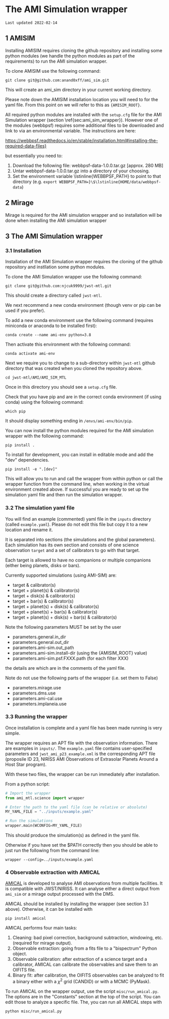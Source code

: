 # The AMI Simulation wrapper

    Last updated 2022-02-14

## 1 AMISIM

Installing AMISIM requires cloning the github repository and installing some
python modules (we handle the python modules as part of the requirements) to run
the AMI simulation wrapper.

To clone AMISIM use the following command:

    git clone git@github.com:anand0xff/ami_sim.git

This will create an ami_sim directory in your current working directory.

Please note down the AMISIM installation location you will need to for the 
yaml file. From this point on we will refer to this as `{AMISIM_ROOT}`.

All required python modules are installed with the `setup.cfg` file for 
the AMI Simulation wrapper (section \ref{sec:ami_sim_wrapper}). 
However one of the modules (webbpsf) requires some additional files to be 
downloaded and link to via an environmental variable. 
The instructions are here: 

https://webbpsf.readthedocs.io/en/stable/installation.html#installing-the-required-data-files}

but essentially you need to:

1. Download the following file: webbpsf-data-1.0.0.tar.gz [approx. 280 MB]
2. Untar webbpsf-data-1.0.0.tar.gz into a directory of your choosing.
3. Set the environment variable \lstinline{WEBBPSF_PATH} to point to that directory
   (e.g. `export WEBBPSF_PATH=}\$\lstinline{HOME/data/webbpsf-data`)


## 2 Mirage

Mirage is required for the AMI simulation wrapper and so installation will 
be done when installing the AMI simulation wrapper


## 3 The AMI Simulation wrapper

### 3.1 Installation

Installation of the AMI Simulation wrapper requires the cloning of the github 
repository and instllation some python modules.

To clone the AMI Simulation wrapper use the following command:

    git clone git@github.com:njcuk9999/jwst-mtl.git

This should create a directory called `jwst-mtl`.

We next recommend a new conda environment (though venv or pip can be used if you prefer).

To add a new conda environment use the following command (requires miniconda or 
anaconda to be installed first):

    conda create --name ami-env python=3.8

Then activate this environment with the following command:

    conda activate ami-env

Next we require you to change to a sub-directory within `jwst-mtl` github 
directory that was created when you cloned the repository above.

    cd jwst-mtl/AMI/AMI_SIM_MTL

Once in this directory you should see a `setup.cfg` file.

Check that you have pip and are in the correct conda environment (if using 
conda) using the following command:

    which pip

It should display something ending in `/envs/ami-env/bin/pip`.


You can now install the python modules required for the AMI simulation wrapper 
with the following command:

    pip install .

To install for development, you can install in editable mode and add the "dev"
dependencies.

    pip install -e ".[dev]"

This will allow you to run and call the wrapper from within python or call the
wrapper function from the command line, when working in the virtual environment
created above. If successful you are ready to set up the simulation yaml file
and then run the simulation wrapper.

### 3.2 The simulation yaml file

You will find an example (commented) yaml file in the `inputs` directory 
(called `example.yaml`). 
Please do not edit this file but copy it to a new location and rename it.

It is separated into sections (the simulations and the global parameters). 
Each simulation has its own section and consists of one science observation 
`target` and a set of calibrators to go with that target.

Each target is allowed to have no companions or multiple companions (either 
being planets, disks or bars).

Currently supported simulations (using AMI-SIM) are:

 - target \& calibrator(s)
 - target + planet(s) \& calibrator(s)
 - target + disk(s) \& calibrator(s)
 - target + bar(s) \& calibrator(s)
 - target + planet(s) + disk(s) \& calibrator(s)
 - target + planet(s) + bar(s) \& calibrator(s)
 - target + planet(s) + disk(s) + bar(s) \& calibrator(s)

Note the following parameters MUST be set by the user

 - parameters.general.in_dir
 - parameters.general.out_dir
 - parameters.ami-sim.out_path
 - parameters.ami-sim.install-dir  (using the {AMISIM_ROOT} value)
 - parameters.ami-sim.psf.FXXX.path   (for each filter XXX)

the details are which are in the comments of the yaml file.

Note do not use the following parts of the wrapper (i.e. set them to False)
 
- parameters.mirage.use
- parameters.dms.use
- parameters.ami-cal.use
- parameters.implaneia.use

### 3.3 Running the wrapper

Once installation is complete and a yaml file has been made running is very simple.

The wrapper requires an APT file with the observation information. There are
examples in `inputs/`. The `example.yaml` file contains user-specified
parameters and `jwst_ami_p23_example.xml` is the corresponding APT file
(proposile ID 23, NIRISS AMI Observations of Extrasolar Planets Around a Host Star program).

With these two files, the wrapper can be run immediately after installation.

From a python script:

```python
# Import the wrapper
from ami_mtl.science import wrapper

# Enter the path to the yaml file (can be relative or absolute)
MY_YAML_FILE = "../inputs/example.yaml"

# Run the simulations
wrapper.main(WCONFIG=MY_YAML_FILE)
```

This should produce the simulation(s) as defined in the yaml file.

Otherwise if you have set the $PATH correctly then you should be able to just 
run the following from the command line:

    wrapper --config=../inputs/example.yaml


### 4 Observable extraction with AMICAL

[AMICAL](https://github.com/SydneyAstrophotonicInstrumentationLab/AMICAL) is
developed to analyse AMI observations from multiple facilities. It is compatible
with JWST/NIRISS. It can analyse either a direct output from `ami_sim` or a
mirage output processed with the DMS.

AMICAL should be installed by installing the wrapper (see section 3.1 above).
Otherwise, it can be installed with

    pip install amical


AMICAL performs four main tasks:
1. Cleaning: bad pixel correction, background subtraction, windowing, etc. (required for mirage output).
2. Observable extraction: going from a fits file to a "bispectrum" Python
   object.
3. Observable calibration: after extraction of a science target and a
   calibrator, AMICAL can calibrate the observables and save them to an OIFITS
    file.
4. Binary fit: after calibration, the OIFITS observables can be analyzed to fit
   a binary either with a $\chi^2$ grid (CANDID) or with a MCMC (PyMask).

To run AMICAL on the wrapper output, use the script `misc/run_amical.py`. The
options are in the "Constants" section at the top of the script. You can edit
those to analyze a specific file. The, you can run all AMICAL steps with 

    python misc/run_amical.py
